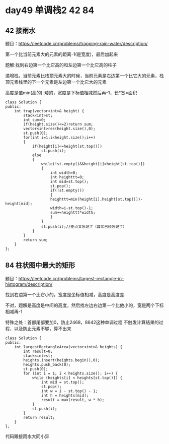 # day49 单调栈2 42 84 

## 42 接雨水
题目：https://leetcode.cn/problems/trapping-rain-water/description/

第一个比当前元素大的元素的距离-1(是宽度)，最后加起来

题解:找到右边第一个比它高的和左边第一个比它高的柱子

递增栈，当前元素比栈顶元素大的时候，当前元素是右边第一个比它大的元素，栈顶元素栈里的下一个元素是左边第一个比它大的元素

高度是值min(高的)-矮的，宽度是下标值相减然后再-1，长*宽=面积

```
class Solution {
public:
    int trap(vector<int>& height) {
        stack<int>st;
        int sum=0;
        if(height.size()<=2)return sum;
        vector<int>res(height.size(),0);
        st.push(0);
        for(int i=1;i<height.size();i++)
        {
            if(height[i]<=height[st.top()])
                st.push(i);
            else
            {
                while(!st.empty()&&height[i]>height[st.top()])
                {
                    int width=0;
                    int heighttt=0;
                    int mid=st.top();
                    st.pop();
                    if(!st.empty())
                    {
                    heighttt=min(height[i],height[st.top()])-height[mid];
                    width=i-st.top()-1;
                    sum+=heighttt*width;
                    }
                }
                st.push(i);//差点又忘记了（其实已经忘记了）
            }
        }
        return sum;
    }
};
```
## 84 柱状图中最大的矩形

题目：https://leetcode.cn/problems/largest-rectangle-in-histogram/description/

找到右边第一个比它小的，宽度是坐标值相减，高度是高度差

不对，题解是高度是中间的高度，然后找左边右边第一个比他小的，宽是两个下标相减再-1

特殊之处：首部尾部要加0，防止2468，8642这种单调过程 不触发计算结果的过程，以及防止元素不够，算不出来

```
class Solution {
public:
    int largestRectangleArea(vector<int>& heights) {
        int result=0;
        stack<int>st;
        heights.insert(heights.begin(),0);
        heights.push_back(0);
        st.push(0);
        for (int i = 1; i < heights.size(); i++) {
            while (heights[i] < heights[st.top()]) {
                int mid = st.top();
                st.pop();
                int w = i - st.top() - 1;
                int h = heights[mid];
                result = max(result, w * h);
            }
            st.push(i);
        }
        return result;
    }
};
```

代码跟接雨水大同小异